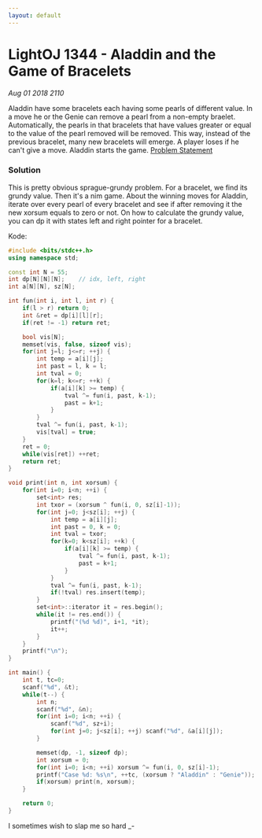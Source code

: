 ```yaml
---
layout: default
---
```


# LightOJ 1344 - Aladdin and the Game of Bracelets
_Aug 01 2018 2110_

Aladdin have some bracelets each having some pearls of different value. In a move he or the Genie can remove a pearl from a non-empty braelet. Automatically, the pearls in that bracelets that have values greater or equal to the value of the pearl removed will be removed. This way, instead of the previous bracelet, many new bracelets will emerge. A player loses if he can't give a move. Aladdin starts the game. [Problem Statement](http://lightoj.com/volume_showproblem.php?problem=1344)

### Solution

This is pretty obvious sprague-grundy problem. For a bracelet, we find its grundy value. Then it's a nim game. About the winning moves for Aladdin, iterate over every pearl of every bracelet and see if after removing it the new xorsum equals to zero or not. On how to calculate the grundy value, you can dp it with states left and right pointer for a bracelet.

Kode:
```cpp
#include <bits/stdc++.h>
using namespace std;

const int N = 55;
int dp[N][N][N];	// idx, left, right
int a[N][N], sz[N];

int fun(int i, int l, int r) {
	if(l > r) return 0;
	int &ret = dp[i][l][r];
	if(ret != -1) return ret;

	bool vis[N];
	memset(vis, false, sizeof vis);
	for(int j=l; j<=r; ++j) {
		int temp = a[i][j];
		int past = l, k = l;
		int tval = 0;
		for(k=l; k<=r; ++k) {
			if(a[i][k] >= temp) {
				tval ^= fun(i, past, k-1);
				past = k+1;
			}
		}
		tval ^= fun(i, past, k-1);
		vis[tval] = true;
	}
	ret = 0;
	while(vis[ret]) ++ret;
	return ret;
}

void print(int n, int xorsum) {
	for(int i=0; i<n; ++i) {
		set<int> res;
		int txor = (xorsum ^ fun(i, 0, sz[i]-1));
		for(int j=0; j<sz[i]; ++j) {
			int temp = a[i][j];
			int past = 0, k = 0;
			int tval = txor;
			for(k=0; k<sz[i]; ++k) {
				if(a[i][k] >= temp) {
					tval ^= fun(i, past, k-1);
					past = k+1;
				}
			}
			tval ^= fun(i, past, k-1);
			if(!tval) res.insert(temp);
		}
		set<int>::iterator it = res.begin();
		while(it != res.end()) {
			printf("(%d %d)", i+1, *it);
			it++;
		}
	}
	printf("\n");
}

int main() {
	int t, tc=0;
	scanf("%d", &t);
	while(t--) {
		int n;
		scanf("%d", &n);
		for(int i=0; i<n; ++i) {
			scanf("%d", sz+i);
			for(int j=0; j<sz[i]; ++j) scanf("%d", &a[i][j]);
		}

		memset(dp, -1, sizeof dp);
		int xorsum = 0;
		for(int i=0; i<n; ++i) xorsum ^= fun(i, 0, sz[i]-1);
		printf("Case %d: %s\n", ++tc, (xorsum ? "Aladdin" : "Genie"));
		if(xorsum) print(n, xorsum);
	}

	return 0;
}
```
I sometimes wish to slap me so hard _-
